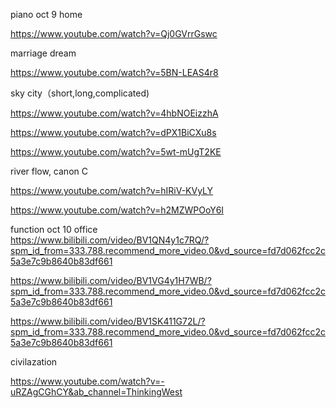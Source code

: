 piano oct 9  home

https://www.youtube.com/watch?v=Qj0GVrrGswc

marriage dream

https://www.youtube.com/watch?v=5BN-LEAS4r8

sky city（short,long,complicated)

https://www.youtube.com/watch?v=4hbNOEizzhA

https://www.youtube.com/watch?v=dPX1BiCXu8s

https://www.youtube.com/watch?v=5wt-mUgT2KE

river flow, canon C

https://www.youtube.com/watch?v=hIRiV-KVyLY

https://www.youtube.com/watch?v=h2MZWPOoY6I

function oct 10 office   
https://www.bilibili.com/video/BV1QN4y1c7RQ/?spm_id_from=333.788.recommend_more_video.0&vd_source=fd7d062fcc2c5a3e7c9b8640b83df661

https://www.bilibili.com/video/BV1VG4y1H7WB/?spm_id_from=333.788.recommend_more_video.0&vd_source=fd7d062fcc2c5a3e7c9b8640b83df661

https://www.bilibili.com/video/BV1SK411G72L/?spm_id_from=333.788.recommend_more_video.0&vd_source=fd7d062fcc2c5a3e7c9b8640b83df661

civilazation

https://www.youtube.com/watch?v=-uRZAgCGhCY&ab_channel=ThinkingWest
